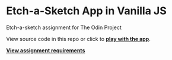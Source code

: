 # Etch-a-Sketch App in Vanilla JS
Etch-a-sketch assignment for The Odin Project

View source code in this repo or click to **[play with the app](https://dtkinger.github.io/etch-a-sketch-TOP/)**.

**[View assignment requirements](https://www.theodinproject.com/lessons/foundations-etch-a-sketch#assignment)**


